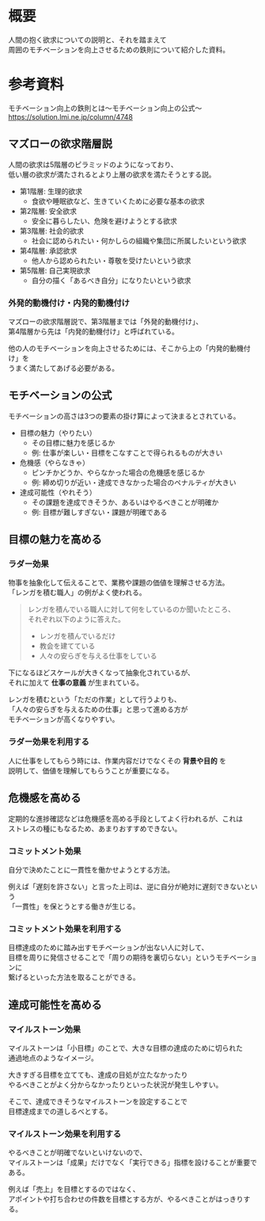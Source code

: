 # 概要
人間の抱く欲求についての説明と、それを踏まえて  
周囲のモチベーションを向上させるための鉄則について紹介した資料。

# 参考資料
モチベーション向上の鉄則とは～モチベーション向上の公式～  
https://solution.lmi.ne.jp/column/4748

## マズローの欲求階層説
人間の欲求は5階層のピラミッドのようになっており、  
低い層の欲求が満たされるとより上層の欲求を満たそうとする説。

* 第1階層: 生理的欲求
  - 食欲や睡眠欲など、生きていくために必要な基本の欲求
* 第2階層: 安全欲求
  - 安全に暮らしたい、危険を避けようとする欲求
* 第3階層: 社会的欲求
  - 社会に認められたい・何かしらの組織や集団に所属したいという欲求
* 第4階層: 承認欲求
  - 他人から認められたい・尊敬を受けたいという欲求
* 第5階層: 自己実現欲求
  - 自分の描く「あるべき自分」になりたいという欲求

### 外発的動機付け・内発的動機付け
マズローの欲求階層説で、第3階層までは「外発的動機付け」、  
第4階層から先は「内発的動機付け」と呼ばれている。

他の人のモチベーションを向上させるためには、そこから上の「内発的動機付け」を  
うまく満たしてあげる必要がある。

## モチベーションの公式
モチベーションの高さは3つの要素の掛け算によって決まるとされている。

* 目標の魅力（やりたい）
  - その目標に魅力を感じるか
  - 例: 仕事が楽しい・目標をこなすことで得られるものが大きい
* 危機感（やらなきゃ）
  - ピンチかどうか、やらなかった場合の危機感を感じるか
  - 例: 締め切りが近い・達成できなかった場合のペナルティが大きい
* 達成可能性（やれそう）
  - その課題を達成できそうか、あるいはやるべきことが明確か
  - 例: 目標が難しすぎない・課題が明確である

## 目標の魅力を高める
### ラダー効果
物事を抽象化して伝えることで、業務や課題の価値を理解させる方法。  
「レンガを積む職人」の例がよく使われる。

> レンガを積んでいる職人に対して何をしているのか聞いたところ、  
> それぞれ以下のように答えた。
> * レンガを積んでいるだけ
> * 教会を建てている
> * 人々の安らぎを与える仕事をしている

下になるほどスケールが大きくなって抽象化されているが、  
それに加えて **仕事の意義** が生まれている。

レンガを積むという「ただの作業」として行うよりも、  
「人々の安らぎを与えるための仕事」と思って進める方が  
モチベーションが高くなりやすい。

### ラダー効果を利用する
人に仕事をしてもらう時には、作業内容だけでなくその **背景や目的** を  
説明して、価値を理解してもらうことが重要になる。

## 危機感を高める
定期的な進捗確認などは危機感を高める手段としてよく行われるが、これは  
ストレスの種にもなるため、あまりおすすめできない。

### コミットメント効果
自分で決めたことに一貫性を働かせようとする方法。

例えば「遅刻を許さない」と言った上司は、逆に自分が絶対に遅刻できないという  
「一貫性」を保とうとする働きが生じる。

### コミットメント効果を利用する
目標達成のために踏み出すモチベーションが出ない人に対して、  
目標を周りに発信させることで「周りの期待を裏切らない」というモチベーションに  
繋げるといった方法を取ることができる。

## 達成可能性を高める
### マイルストーン効果
マイルストーンは「小目標」のことで、大きな目標の達成のために切られた  
通過地点のようなイメージ。

大きすぎる目標を立てても、達成の目処が立たなかったり  
やるべきことがよく分からなかったりといった状況が発生しやすい。

そこで、達成できそうなマイルストーンを設定することで  
目標達成までの道しるべとする。

### マイルストーン効果を利用する
やるべきことが明確でないといけないので、  
マイルストーンは「成果」だけでなく「実行できる」指標を設けることが重要である。

例えば「売上」を目標とするのではなく、  
アポイントや打ち合わせの件数を目標とする方が、やるべきことがはっきりする。